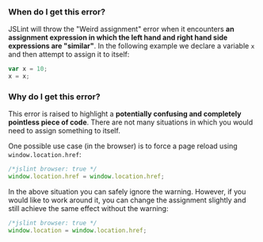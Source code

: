 <!---
{
    "titles": [
        "Weird assignment"
    ],
    "tools": [
        "jslint"
    ],
    "tags": [
        "variable",
        "assignment"
    ],
    "contributors": [
        "jallardice"
    ],
    "slugs": [
        "weird-assignment"
    ]
}
-->

### When do I get this error?

JSLint will throw the "Weird assignment" error when it encounters **an assignment expression in which the left hand and
right hand side expressions are "similar"**. In the following example we declare a variable `x` and then attempt to
assign it to itself:

```javascript
var x = 10;
x = x;
```

### Why do I get this error?

This error is raised to highlight a **potentially confusing and completely pointless piece of code**. There are not many
situations in which you would need to assign something to itself.

One possible use case (in the browser) is to force a page reload using `window.location.href`:

```javascript
/*jslint browser: true */
window.location.href = window.location.href;
```

In the above situation you can safely ignore the warning. However, if you would like to work around it, you can change
the assignment slightly and still achieve the same effect without the warning:

```javascript
/*jslint browser: true */
window.location = window.location.href;
```
